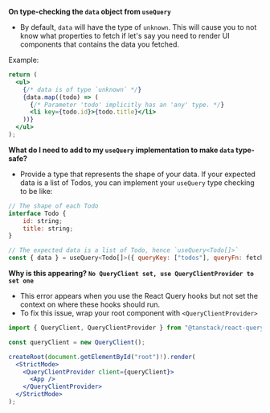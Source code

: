 **On type-checking the `data` object from `useQuery`**

- By default, `data` will have the type of `unknown`. This will cause you to not know what properties to fetch if let's say you need to render UI components that contains the data you fetched.

Example:

```jsx
return (
  <ul>
    {/* data is of type `unknown` */}
    {data.map((todo) => (
      {/* Parameter 'todo' implicitly has an 'any' type. */}
      <li key={todo.id}>{todo.title}</li>
    ))}
  </ul>
);
```

**What do I need to add to my `useQuery` implementation to make `data` type-safe?**

- Provide a type that represents the shape of your data. If your expected data is a list of Todos, you can implement your `useQuery` type checking to be like:

```jsx
// The shape of each Todo
interface Todo {
    id: string;
    title: string;
}

// The expected data is a list of Todo, hence `useQuery<Todo[]>`
const { data } = useQuery<Todo[]>({ queryKey: ["todos"], queryFn: fetchTodoList });
```

**Why is this appearing? `No QueryClient set, use QueryClientProvider to set one`**

- This error appears when you use the React Query hooks but not set the context on where these hooks should run.
- To fix this issue, wrap your root component with `<QueryClientProvider>`

```jsx
import { QueryClient, QueryClientProvider } from "@tanstack/react-query";

const queryClient = new QueryClient();

createRoot(document.getElementById("root")!).render(
  <StrictMode>
    <QueryClientProvider client={queryClient}>
      <App />
    </QueryClientProvider>
  </StrictMode>
);
```
